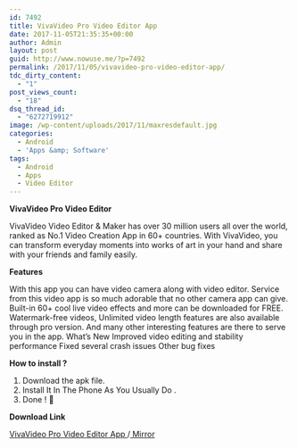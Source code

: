 ```yaml
---
id: 7492
title: VivaVideo Pro Video Editor App
date: 2017-11-05T21:35:35+00:00
author: Admin
layout: post
guid: http://www.nowuse.me/?p=7492
permalink: /2017/11/05/vivavideo-pro-video-editor-app/
tdc_dirty_content:
  - "1"
post_views_count:
  - "18"
dsq_thread_id:
  - "6272719912"
image: /wp-content/uploads/2017/11/maxresdefault.jpg
categories:
  - Android
  - 'Apps &amp; Software'
tags:
  - Android
  - Apps
  - Video Editor
---
```

<strong>VivaVideo Pro Video Editor</strong>

VivaVideo Video Editor &amp; Maker has over 30 million users all over the world, ranked as No.1 Video Creation App in 60+ countries. With VivaVideo, you can transform everyday moments into works of art in your hand and share with your friends and family easily.

<strong>Features</strong>

With this app you can have video camera along with video editor.
Service from this video app is so much adorable that no other camera app can give.
Built-in 60+ cool live video effects and more can be downloaded for FREE.
Watermark-free videos, Unlimited video length features are also available through pro version.
And many other interesting features are there to serve you in the app.
What’s New
Improved video editing and stability performance
Fixed several crash issues
Other bug fixes

<strong>How to install ?</strong>
<ol>
 	<li>Download the apk file.</li>
 	<li>Install It In The Phone As You Usually Do .</li>
 	<li>Done ! 🙂</li>
</ol>
<strong>Download Link</strong>

<a href="https://uploads.to/leyxua50rl8q">VivaVideo Pro Video Editor App </a>/<a href="https://uplod.cc/hrsz5dcpe9ts"> Mirror</a>